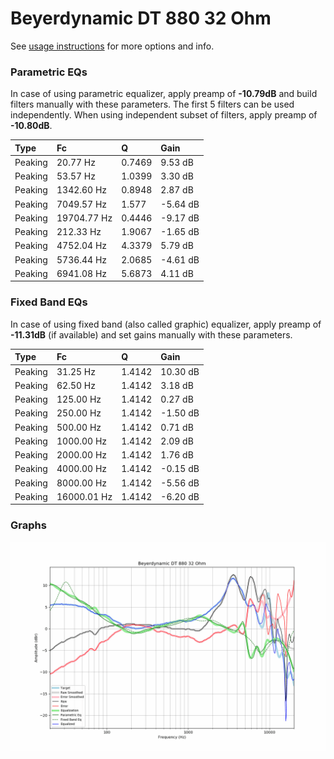 # Beyerdynamic DT 880 32 Ohm
See [usage instructions](https://github.com/jaakkopasanen/AutoEq#usage) for more options and info.

### Parametric EQs
In case of using parametric equalizer, apply preamp of **-10.79dB** and build filters manually
with these parameters. The first 5 filters can be used independently.
When using independent subset of filters, apply preamp of **-10.80dB**.

| Type    | Fc          |      Q | Gain     |
|:--------|:------------|:-------|:---------|
| Peaking | 20.77 Hz    | 0.7469 | 9.53 dB  |
| Peaking | 53.57 Hz    | 1.0399 | 3.30 dB  |
| Peaking | 1342.60 Hz  | 0.8948 | 2.87 dB  |
| Peaking | 7049.57 Hz  | 1.577  | -5.64 dB |
| Peaking | 19704.77 Hz | 0.4446 | -9.17 dB |
| Peaking | 212.33 Hz   | 1.9067 | -1.65 dB |
| Peaking | 4752.04 Hz  | 4.3379 | 5.79 dB  |
| Peaking | 5736.44 Hz  | 2.0685 | -4.61 dB |
| Peaking | 6941.08 Hz  | 5.6873 | 4.11 dB  |

### Fixed Band EQs
In case of using fixed band (also called graphic) equalizer, apply preamp of **-11.31dB**
(if available) and set gains manually with these parameters.

| Type    | Fc          |      Q | Gain     |
|:--------|:------------|:-------|:---------|
| Peaking | 31.25 Hz    | 1.4142 | 10.30 dB |
| Peaking | 62.50 Hz    | 1.4142 | 3.18 dB  |
| Peaking | 125.00 Hz   | 1.4142 | 0.27 dB  |
| Peaking | 250.00 Hz   | 1.4142 | -1.50 dB |
| Peaking | 500.00 Hz   | 1.4142 | 0.71 dB  |
| Peaking | 1000.00 Hz  | 1.4142 | 2.09 dB  |
| Peaking | 2000.00 Hz  | 1.4142 | 1.76 dB  |
| Peaking | 4000.00 Hz  | 1.4142 | -0.15 dB |
| Peaking | 8000.00 Hz  | 1.4142 | -5.56 dB |
| Peaking | 16000.01 Hz | 1.4142 | -6.20 dB |

### Graphs
![](./Beyerdynamic%20DT%20880%2032%20Ohm.png)
